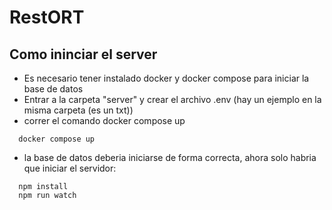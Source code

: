 # RestORT

## Como ininciar el server

  - Es necesario tener instalado docker y docker compose para iniciar la base de datos
  - Entrar a la carpeta "server" y crear el archivo .env (hay un ejemplo en la misma carpeta (es un txt))
  - correr el comando docker compose up
  
  ```
    docker compose up
  ```
  -  la base de datos deberia iniciarse de forma correcta, ahora solo habria que iniciar el servidor: 
  
  ```
    npm install
    npm run watch
  ```